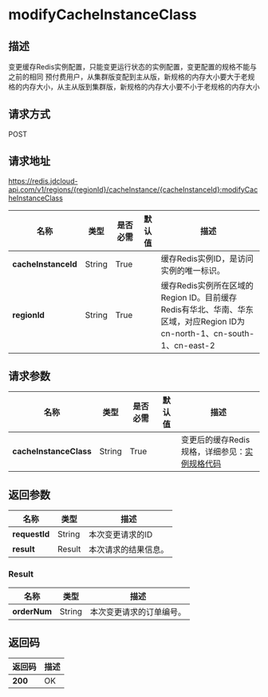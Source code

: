 # modifyCacheInstanceClass


## 描述
变更缓存Redis实例配置，只能变更运行状态的实例配置，变更配置的规格不能与之前的相同
预付费用户，从集群版变配到主从版，新规格的内存大小要大于老规格的内存大小，从主从版到集群版，新规格的内存大小要不小于老规格的内存大小


## 请求方式
POST

## 请求地址
https://redis.jdcloud-api.com/v1/regions/{regionId}/cacheInstance/{cacheInstanceId}:modifyCacheInstanceClass

|名称|类型|是否必需|默认值|描述|
|---|---|---|---|---|
|**cacheInstanceId**|String|True||缓存Redis实例ID，是访问实例的唯一标识。|
|**regionId**|String|True||缓存Redis实例所在区域的Region ID。目前缓存Redis有华北、华南、华东区域，对应Region ID为cn-north-1、cn-south-1、cn-east-2|

## 请求参数
|名称|类型|是否必需|默认值|描述|
|---|---|---|---|---|
|**cacheInstanceClass**|String|True||变更后的缓存Redis规格，详细参见：<a href="https://www.jdcloud.com/help/detail/411/isCatalog/1">实例规格代码</a>|


## 返回参数
|名称|类型|描述|
|---|---|---|
|**requestId**|String|本次变更请求的ID|
|**result**|Result|本次请求的结果信息。|


### <a name="Result">Result</a>
|名称|类型|描述|
|---|---|---|
|**orderNum**|String|本次变更请求的订单编号。|

## 返回码
|返回码|描述|
|---|---|
|**200**|OK|
